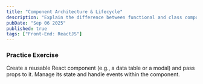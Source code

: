 ```yaml
---
title: "Component Architecture & Lifecycle"
description: "Explain the difference between functional and class components. Discuss the component lifecycle and the purpose of key lifecycle methods or their Hook equivalents (useEffect)."
pubDate: "Sep 06 2025"
published: true
tags: ["Front-End: ReactJS"]
---
```


### Practice Exercise

Create a reusable React component (e.g., a data table or a modal) and pass props to it. Manage its state and handle events within the component.
